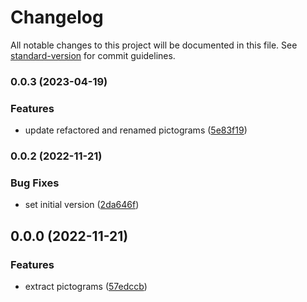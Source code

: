 # Changelog

All notable changes to this project will be documented in this file. See [standard-version](https://github.com/conventional-changelog/standard-version) for commit guidelines.

### 0.0.3 (2023-04-19)


### Features

* update refactored and renamed pictograms ([5e83f19](https://github.com/sbb-design-systems/sbb-pictograms/commit/5e83f19276ea40433772b62cf214433501aea600))

### 0.0.2 (2022-11-21)


### Bug Fixes

* set initial version ([2da646f](https://github.com/sbb-design-systems/sbb-pictograms/commit/2da646ff9a4ca953b87753745ff292ae8a74906c))

## 0.0.0 (2022-11-21)


### Features

* extract pictograms ([57edccb](https://github.com/sbb-design-systems/sbb-pictograms/commit/57edccbf1c8eefb2d9e75415c86f6fb29f6ff7c5))
